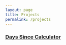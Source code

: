 ```yaml
---
layout: page
title: Projects
permalink: /projects
---
```


<!-- todo: keep a file of the projects and their URLS, iterate and list automatically. -->

### [Days Since Calculator](/daysSinceCalculator)